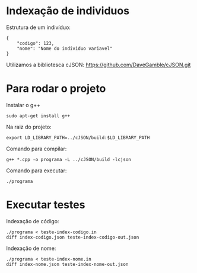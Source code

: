 # Indexação de individuos

Estrutura de um indivíduo:
```
{
    "codigo": 123,
    "nome": "Nome do individuo variavel"
}
```

Utilizamos a bibliotesca cJSON:
https://github.com/DaveGamble/cJSON.git

# Para rodar o projeto

Instalar o g++
```
sudo apt-get install g++
```

Na raiz do projeto:
```
export LD_LIBRARY_PATH=../cJSON/build:$LD_LIBRARY_PATH
```

Comando para compilar: 
```
g++ *.cpp -o programa -L ../cJSON/build -lcjson
```

Comando para executar:
```
./programa
```

# Executar testes

Indexação de código:
```
./programa < teste-index-codigo.in
diff index-codigo.json teste-index-codigo-out.json
```

Indexação de nome:
```
./programa < teste-index-nome.in 
diff index-nome.json teste-index-nome-out.json
```